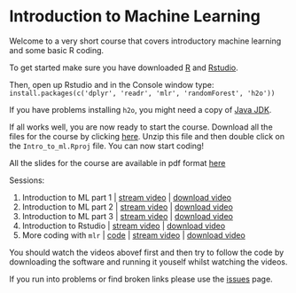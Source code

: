 # Introduction to Machine Learning

Welcome to a very short course that covers introductory machine learning and some basic R coding. 

To get started make sure you have downloaded [R](https://www.r-project.org) and [Rstudio](https://rstudio.com/products/rstudio/download/).

Then, open up Rstudio and in the Console window type:
`install.packages(c('dplyr', 'readr', 'mlr', 'randomForest', 'h2o'))`

If you have problems installing `h2o`, you might need a copy of [Java  JDK](https://www.oracle.com/ie/java/technologies/javase-downloads.html).

If all works well, you are now ready to start the course. Download all the files for the course by clicking [here](https://github.com/andrewcparnell/intro_to_ml/archive/master.zip). Unzip this file and then double click on the `Intro_to_ml.Rproj` file. You can now start coding!

All the slides for the course are available in pdf format [here](https://github.com/andrewcparnell/intro_to_ml/raw/master/intro_slides.pdf)

Sessions:

 1. Introduction to ML part 1 | [stream video](https://media.heanet.ie/page/6899f37158664d1c85063a461047550e) | [download video](https://media.heanet.ie/download/6899f37158664d1c85063a461047550e) 
 2. Introduction to ML part 2 | [stream video](https://media.heanet.ie/page/a35c99d8648a434f9a4f47d0c909269e) | [download video](https://media.heanet.ie/download/a35c99d8648a434f9a4f47d0c909269e) 
 3. Introduction to ML part 3 | [stream video](https://media.heanet.ie/page/85928ddfbab942278c380dfaa474712f) | [download video](https://media.heanet.ie/download/85928ddfbab942278c380dfaa474712f) 
 4. Introduction to Rstudio | [stream video](https://media.heanet.ie/page/176fc0453b0542b386110c2bceee0e3b) | [download video](https://media.heanet.ie/download/176fc0453b0542b386110c2bceee0e3b) 
 5. More coding with `mlr` | [code](https://andrewcparnell.github.io/Rfternoon/2_learn_mlr.R) | [stream video](https://media.heanet.ie/page/54f0439f6e7644bd99c1c4ac82cee758) | [download video](https://media.heanet.ie/download/54f0439f6e7644bd99c1c4ac82cee758) 

You should watch the videos abovef first and then try to follow the code by downloading the software and running it youself whilst watching the videos. 

If you run into problems or find broken links please use the [issues](https://github.com/andrewcparnell/intro_to_ml/issues) page. 